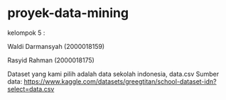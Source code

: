 # proyek-data-mining

kelompok 5 :

Waldi Darmansyah (2000018159)

Rasyid Rahman (2000018175)

Dataset yang kami pilih adalah data sekolah indonesia, data.csv Sumber data:
https://www.kaggle.com/datasets/greegtitan/school-dataset-idn?select=data.csv
